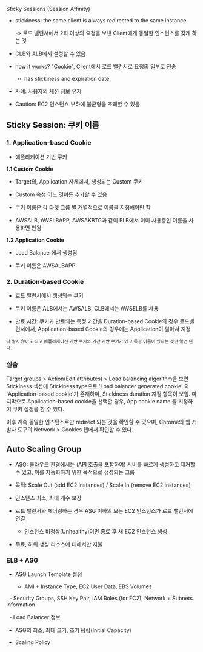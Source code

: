 Sticky Sessions (Session Affinity)

- stickiness: the same client is always redirected to the same instance.

  -> 로드 밸런서에서 2회 이상의 요청을 보낸 Client에게 동일한 인스턴스를 갖게 하는 것

- CLB와 ALB에서 설정할 수 있음

- how it works? "Cookie", Client에서 로드 밸런서로 요청의 일부로 전송

  - has stickiness and expiration date

- 사례: 사용자의 세션 정보 유지

- Caution: EC2 인스턴스 부하에 불균형을 초래할 수 있음


## Sticky Session: 쿠키 이름

### 1. Application-based Cookie

  - 애플리케이션 기반 쿠키

**1.1 Custom Cookie**

  - Target의, Application 자체에서, 생성되는 Custom 쿠키

  - Custom 속성 어느 것이든 추가할 수 있음

  - 쿠키 이름은 각 타겟 그룹 별 개별적으로 이름을 지정해야만 함

  - AWSALB, AWSLBAPP, AWSAKBTG과 같이 ELB에서 이미 사용중인 이름을 사용하면 안됨

**1.2 Application Cookie**

  - Load Balancer에서 생성됨

  - 쿠키 이름은 AWSALBAPP

### 2. Duration-based Cookie

  - 로드 밸런서에서 생성되는 쿠키

  - 쿠키 이름은 ALB에서는 AWSALB, CLB에서는 AWSELB를 사용

* 만료 시간: 쿠키가 만료되는 특정 기간을 Duration-based Cookie의 경우 로드밸런서에서, Application-based Cookie의 경우에는 Application이 알아서 지정

<small>다 알지 않아도 되고 애플리케이션 기반 쿠키와 기간 기반 쿠키가 있고 특정 이름이 있다는 것만 알면 된다.</small>

### 실습 
Target groups > Action(Edit attributes) > Load balancing algorithm을 보면 Stickiness 섹션에 Stickiness type으로 'Load balancer generated cookie' 와 'Application-based cookie'가 존재하며, Stickiness duration 지정 항목이 보임. 마지막으로 Application-based cookie을 선택할 경우, App cookie name 을 지정하여 쿠키 설정을 할 수 있다.

이후 계속 동일한 인스턴스로만 redirect 되는 것을 확인할 수 있으며, Chrome의 웹 개발자 도구의 Network > Cookies 탭에서 확인할 수 있다.

## Auto Scaling Group

- ASG: 클라우드 환경에서는 (API 호출을 포함하여) 서버를 빠르게 생성하고 제거할 수 있고, 이를 자동화하기 위한 목적으로 생성되는 그룹

- 목적: Scale Out (add EC2 instances) / Scale In (remove EC2 instances) 

- 인스턴스 최소, 최대 개수 보장

- 로드 밸런서와 페어링하는 경우 ASG 이하의 모든 EC2 인스턴스가 로드 밸런서에 연결

  - 인스턴스 비정상(Unhealthy)이면 종료 후 새 EC2 인스턴스 생성

- 무료, 하위 생성 리소스에 대해서만 지불

### ELB + ASG

- ASG Launch Template 설정 

  - AMI + Instance Type, EC2 User Data, EBS Volumes

  - Security Groups, SSH Key Pair, IAM Roles (for EC2), Network + Subnets Information

  - Load Balancer 정보

- ASG의 최소, 최대 크기, 초기 용량(Initial Capacity)

- Scaling Policy

